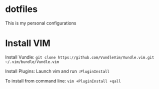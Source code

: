 # dotfiles

This is my personal configurations

# Install VIM

Install Vundle: ```git clone https://github.com/VundleVim/Vundle.vim.git ~/.vim/bundle/Vundle.vim```

Install Plugins: Launch vim and run ```:PluginInstall```

To install from command line: ```vim +PluginInstall +qall```
